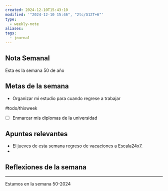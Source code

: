 ```yaml
---
created: 2024-12-10T15:43:10
modified: '"2024-12-10 15:46", "2tc/G12T+6"'
type:
  - weekly-note
aliases: 
tags:
  - journal
---
```


## Nota Semanal
Esta es la semana 50 de año

## Metas de la semana
- Organizar mi estudio para cuando regrese a trabajar

#todo/thisweek
- [ ] Enmarcar mis diplomas de la universidad

## Apuntes relevantes
- El jueves de esta semana regreso de vacaciones a Escala24x7.
- 

## Reflexiones de la semana

----
 Estamos en la semana 50-2024


